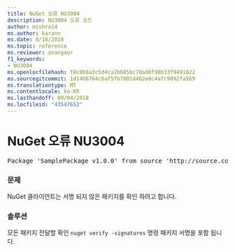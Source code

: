 ```yaml
---
title: NuGet 오류 NU3004
description: NU3004 오류 코드
author: mishra14
ms.author: karann
ms.date: 8/16/2018
ms.topic: reference
ms.reviewer: anangaur
f1_keywords:
- NU3004
ms.openlocfilehash: f8c8b8a3c5d4ca2b685bc70ad0f90b33f9491022
ms.sourcegitcommit: 1d1406764c6af5fb7801d462e0c4afc9092fa569
ms.translationtype: MT
ms.contentlocale: ko-KR
ms.lasthandoff: 09/04/2018
ms.locfileid: "43547652"
---
```

# <a name="nuget-error-nu3004"></a>NuGet 오류 NU3004

<pre>Package 'SamplePackage v1.0.0' from source 'http://source.com/index.json': The package is not signed.</pre>

### <a name="issue"></a>문제

NuGet 클라이언트는 서명 되지 않은 패키지를 확인 하려고 합니다.


### <a name="solution"></a>솔루션

모든 패키지 전달할 확인 `nuget verify -signatures` 명령 패키지 서명을 포함 됩니다.



